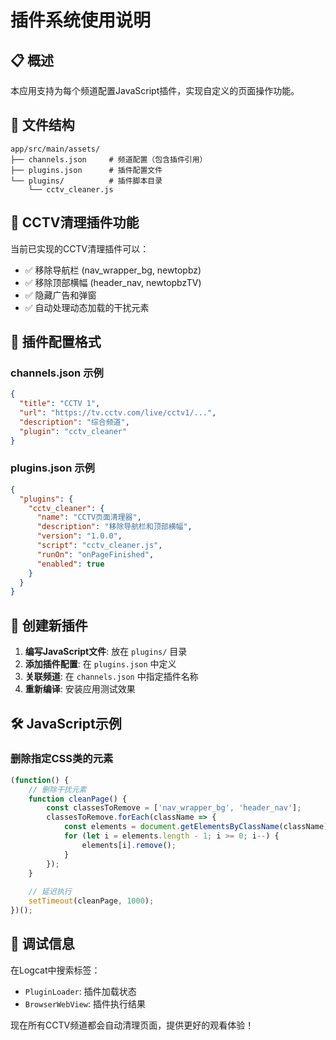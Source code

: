 # 插件系统使用说明

## 📋 概述
本应用支持为每个频道配置JavaScript插件，实现自定义的页面操作功能。

## 📁 文件结构
```
app/src/main/assets/
├── channels.json     # 频道配置（包含插件引用）
├── plugins.json      # 插件配置文件
└── plugins/          # 插件脚本目录
    └── cctv_cleaner.js
```

## 🎯 CCTV清理插件功能
当前已实现的CCTV清理插件可以：
- ✅ 移除导航栏 (nav_wrapper_bg, newtopbz)
- ✅ 移除顶部横幅 (header_nav, newtopbzTV)
- ✅ 隐藏广告和弹窗
- ✅ 自动处理动态加载的干扰元素

## 🔧 插件配置格式

### channels.json 示例
```json
{
  "title": "CCTV 1",
  "url": "https://tv.cctv.com/live/cctv1/...",
  "description": "综合频道",
  "plugin": "cctv_cleaner"
}
```

### plugins.json 示例
```json
{
  "plugins": {
    "cctv_cleaner": {
      "name": "CCTV页面清理器",
      "description": "移除导航栏和顶部横幅",
      "version": "1.0.0",
      "script": "cctv_cleaner.js",
      "runOn": "onPageFinished",
      "enabled": true
    }
  }
}
```

## 🚀 创建新插件

1. **编写JavaScript文件**: 放在 `plugins/` 目录
2. **添加插件配置**: 在 `plugins.json` 中定义
3. **关联频道**: 在 `channels.json` 中指定插件名称
4. **重新编译**: 安装应用测试效果

## 🛠️ JavaScript示例

### 删除指定CSS类的元素
```javascript
(function() {
    // 删除干扰元素
    function cleanPage() {
        const classesToRemove = ['nav_wrapper_bg', 'header_nav'];
        classesToRemove.forEach(className => {
            const elements = document.getElementsByClassName(className);
            for (let i = elements.length - 1; i >= 0; i--) {
                elements[i].remove();
            }
        });
    }
    
    // 延迟执行
    setTimeout(cleanPage, 1000);
})();
```

## 📝 调试信息
在Logcat中搜索标签：
- `PluginLoader`: 插件加载状态
- `BrowserWebView`: 插件执行结果

现在所有CCTV频道都会自动清理页面，提供更好的观看体验！ 